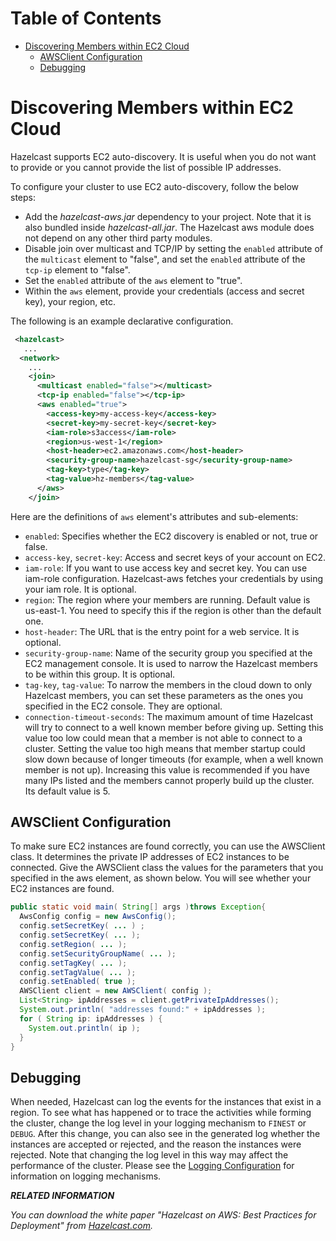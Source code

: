 # Table of Contents

* [Discovering Members within EC2 Cloud](#discovering-members-within-ec2-cloud)
  * [AWSClient Configuration](#awsclient-configuration)
  * [Debugging](#debugging)

# Discovering Members within EC2 Cloud

Hazelcast supports EC2 auto-discovery. It is useful when you do not want to provide or you cannot provide the list of possible IP addresses. 

To configure your cluster to use EC2 auto-discovery, follow the below steps:

- Add the *hazelcast-aws.jar* dependency to your project. Note that it is also bundled inside *hazelcast-all.jar*. The Hazelcast aws module does not depend on any other third party modules.
- Disable join over multicast and TCP/IP by setting the `enabled` attribute of the `multicast` element to "false", and set the `enabled` attribute of the `tcp-ip` element to "false".
- Set the `enabled` attribute of the `aws` element to "true".
- Within the `aws` element, provide your credentials (access and secret key), your region, etc.

The following is an example declarative configuration.

```xml
 <hazelcast>
   ...
  <network>
    ...
    <join>
      <multicast enabled="false"></multicast>
      <tcp-ip enabled="false"></tcp-ip>
      <aws enabled="true">
        <access-key>my-access-key</access-key>
        <secret-key>my-secret-key</secret-key>
        <iam-role>s3access</iam-role>
        <region>us-west-1</region>
        <host-header>ec2.amazonaws.com</host-header>
        <security-group-name>hazelcast-sg</security-group-name>
        <tag-key>type</tag-key>
        <tag-value>hz-members</tag-value>
      </aws>
    </join>
```  

Here are the definitions of `aws` element's attributes and sub-elements:

* `enabled`: Specifies whether the EC2 discovery is enabled or not, true or false.
* `access-key`, `secret-key`: Access and secret keys of your account on EC2.
* `iam-role`: If you want to use access key and secret key. You can use iam-role configuration. Hazelcast-aws fetches your credentials by using your iam role. It is optional.
* `region`: The region where your members are running. Default value is us-east-1. You need to specify this if the region is other than the default one.
* `host-header`: The URL that is the entry point for a web service. It is optional.
* `security-group-name`: Name of the security group you specified at the EC2 management console. It is used to narrow the Hazelcast members to be within this group. It is optional.
* `tag-key`, `tag-value`: To narrow the members in the cloud down to only Hazelcast members, you can set these parameters as the ones you specified in the EC2 console. They are optional.
* `connection-timeout-seconds`: The maximum amount of time Hazelcast will try to connect to a well known member before giving up. Setting this value too low could mean that a member is not able to connect to a cluster. Setting the value too high means that member startup could slow down because of longer timeouts (for example, when a well known member is not up). Increasing this value is recommended if you have many IPs listed and the members cannot properly build up the cluster. Its default value is 5.

## AWSClient Configuration

To make sure EC2 instances are found correctly, you can use the AWSClient class. It determines the private IP addresses of EC2 instances to be connected. Give the AWSClient class the values for the parameters that you specified in the aws element, as shown below. You will see whether your EC2 instances are found.

```java
public static void main( String[] args )throws Exception{ 
  AwsConfig config = new AwsConfig(); 
  config.setSecretKey( ... ) ;
  config.setSecretKey( ... );
  config.setRegion( ... );
  config.setSecurityGroupName( ... );
  config.setTagKey( ... );
  config.setTagValue( ... );
  config.setEnabled( true );
  AWSClient client = new AWSClient( config );
  List<String> ipAddresses = client.getPrivateIpAddresses();
  System.out.println( "addresses found:" + ipAddresses ); 
  for ( String ip: ipAddresses ) {
    System.out.println( ip ); 
  }
}
```


## Debugging

When needed, Hazelcast can log the events for the instances that exist in a region. To see what has happened or to trace the activities while forming the cluster, change the log level in your logging mechanism to `FINEST` or `DEBUG`. After this change, you can also see in the generated log whether the instances are accepted or rejected, and the reason the instances were rejected. Note that changing the log level in this way may affect the performance of the cluster. Please see the <a href="http://docs.hazelcast.org/docs/latest-dev/manual/html-single/index.html#logging-configuration" target="_blank">Logging Configuration</a> for information on logging mechanisms.


***RELATED INFORMATION***

*You can download the white paper "Hazelcast on AWS: Best Practices for Deployment" from <a href="http://hazelcast.com/resources/hazelcast-on-aws-best-practices-for-deployment/" target="_blank">Hazelcast.com</a>.*







